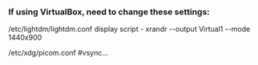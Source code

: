 
### If using VirtualBox, need to change these settings:

/etc/lightdm/lightdm.conf
display script - xrandr --output Virtual1 --mode 1440x900

/etc/xdg/picom.conf
#vsync...
